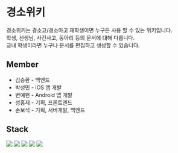 # 경소위키

경소위키는 경소고/경소마고 재학생이면 누구든 사용 할 수 있는
위키입니다.  
학생, 선생님, 사건사고, 동아리 등의 문서에 대해 다룹니다.  
교내 학생이라면 누구나 문서를 편집하고 생성할 수 있습니다.

## Member

- 김승환 - 백엔드
- 박성민 - iOS 앱 개발
- 변예현 - Android 앱 개발
- 성홍제 - 기획, 프론트엔드
- 손보석 - 기획, 서버개발, 백엔드

## Stack

<div display="flex">
<img src="https://img.shields.io/badge/React-61DAFB?style=flat-square&logo=React&logoColor=white"/>
<img src="https://img.shields.io/badge/Spring-6DB33F?style=flat-square&logo=Spring&logoColor=white"/>
<img src="https://img.shields.io/badge/Swift-F05138?style=flat-square&logo=Swift&logoColor=white"/>
<img src="https://img.shields.io/badge/kotlin-7F52FF?style=flat-square&logo=kotlin&logoColor=white"/>
<img src="https://img.shields.io/badge/AWS-232F3E?style=flat-square&logo=amazonwebservices&logoColor=white"/>
</div>
